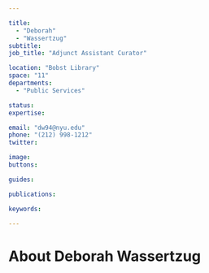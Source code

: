 ```yaml
---

title:
  - "Deborah"
  - "Wassertzug"
subtitle: 
job_title: "Adjunct Assistant Curator"

location: "Bobst Library"
space: "11"
departments:
  - "Public Services"

status: 
expertise:

email: "dw94@nyu.edu"
phone: "(212) 998-1212"
twitter: 

image: 
buttons:

guides:

publications:

keywords:

---
```


# About Deborah Wassertzug



